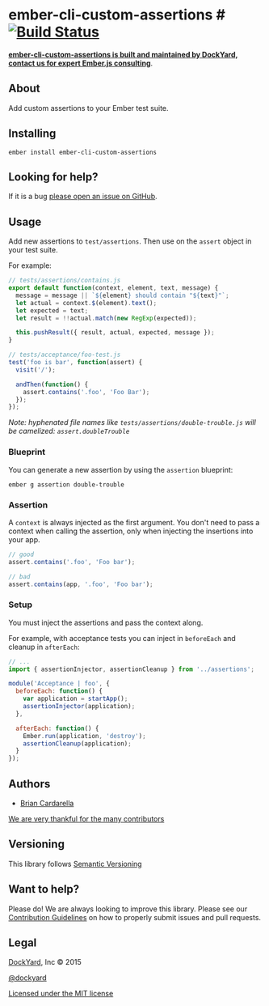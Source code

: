 # ember-cli-custom-assertions # [![Build Status](https://secure.travis-ci.org/DockYard/ember-cli-custom-assertions.svg?branch=master)](http://travis-ci.org/DockYard/ember-cli-custom-assertions)

**[ember-cli-custom-assertions is built and maintained by DockYard, contact us for expert Ember.js consulting](https://dockyard.com/ember-consulting)**.

## About ##

Add custom assertions to your Ember test suite.

## Installing ##

`ember install ember-cli-custom-assertions`

## Looking for help? ##

If it is a bug [please open an issue on GitHub](https://github.com/dockyard/ember-cli-custom-assertions/issues).

## Usage ##

Add new assertions to `test/assertions`. Then use on the `assert` object in your test suite.

For example:

```javascript
// tests/assertions/contains.js
export default function(context, element, text, message) {
  message = message || `${element} should contain "${text}"`;
  let actual = context.$(element).text();
  let expected = text;
  let result = !!actual.match(new RegExp(expected));

  this.pushResult({ result, actual, expected, message });
}

// tests/acceptance/foo-test.js
test('foo is bar', function(assert) {
  visit('/');

  andThen(function() {
    assert.contains('.foo', 'Foo Bar');
  });
});
```

*Note: hyphenated file names like `tests/assertions/double-trouble.js`
will be camelized: `assert.doubleTrouble`*

### Blueprint

You can generate a new assertion by using the `assertion` blueprint:

```
ember g assertion double-trouble
```

### Assertion

A `context` is always injected as the first argument. You don't need to
pass a context when calling the assertion, only when injecting the insertions into your app.

```js
// good
assert.contains('.foo', 'Foo bar');

// bad
assert.contains(app, '.foo', 'Foo bar');
```

### Setup

You must inject the assertions and pass the context along.

For example, with acceptance tests you can inject in `beforeEach` and
cleanup in `afterEach`:

```javascript
// ...
import { assertionInjector, assertionCleanup } from '../assertions';

module('Acceptance | foo', {
  beforeEach: function() {
    var application = startApp();
    assertionInjector(application);
  },

  afterEach: function() {
    Ember.run(application, 'destroy');
    assertionCleanup(application);
  }
});
```

## Authors ##

* [Brian Cardarella](http://twitter.com/bcardarella)

[We are very thankful for the many contributors](https://github.com/dockyard/ember-cli-custom-assertions/graphs/contributors)

## Versioning ##

This library follows [Semantic Versioning](http://semver.org)

## Want to help? ##

Please do! We are always looking to improve this library. Please see our
[Contribution Guidelines](https://github.com/dockyard/ember-cli-custom-assertions/blob/master/CONTRIBUTING.md)
on how to properly submit issues and pull requests.

## Legal ##

[DockYard](http://dockyard.com/ember-consulting), Inc &copy; 2015

[@dockyard](http://twitter.com/dockyard)

[Licensed under the MIT license](http://www.opensource.org/licenses/mit-license.php)
